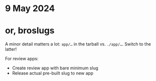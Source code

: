# 9 May 2024
# or, broslugs

A minor detail matters a lot: `app/…` in the tarball vs. `./app/…`.  Switch to
the latter!

For review apps:

  - Create review app with bare minimum slug
  - Release actual pre-built slug to new app


